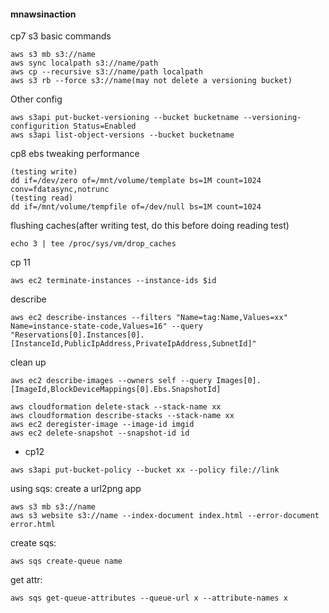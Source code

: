 #### mnawsinaction

cp7 s3
basic commands
```
aws s3 mb s3://name
aws sync localpath s3://name/path
aws cp --recursive s3://name/path localpath
aws s3 rb --force s3://name(may not delete a versioning bucket)
```
Other config
```
aws s3api put-bucket-versioning --bucket bucketname --versioning-configurition Status=Enabled
aws s3api list-object-versions --bucket bucketname
```

cp8 ebs
tweaking performance
```
(testing write)
dd if=/dev/zero of=/mnt/volume/template bs=1M count=1024 conv=fdatasync,notrunc
(testing read)
dd if=/mnt/volume/tempfile of=/dev/null bs=1M count=1024
```

flushing caches(after writing test, do this before doing reading test)
```
echo 3 | tee /proc/sys/vm/drop_caches
```

cp 11
```
aws ec2 terminate-instances --instance-ids $id
```

describe
```
aws ec2 describe-instances --filters "Name=tag:Name,Values=xx" Name=instance-state-code,Values=16" --query "Reservations[0].Instances[0].[InstanceId,PublicIpAddress,PrivateIpAddress,SubnetId]"
```
clean up
```
aws ec2 describe-images --owners self --query Images[0].[ImageId,BlockDeviceMappings[0].Ebs.SnapshotId]
```
```
aws cloudformation delete-stack --stack-name xx
aws cloudformation describe-stacks --stack-name xx
aws ec2 deregister-image --image-id imgid
aws ec2 delete-snapshot --snapshot-id id
```

- cp12
```
aws s3api put-bucket-policy --bucket xx --policy file://link
```
using sqs:
create a url2png app
```
aws s3 mb s3://name
aws s3 website s3://name --index-document index.html --error-document error.html
```
create sqs:
```
aws sqs create-queue name
```
get attr:
```
aws sqs get-queue-attributes --queue-url x --attribute-names x
```


